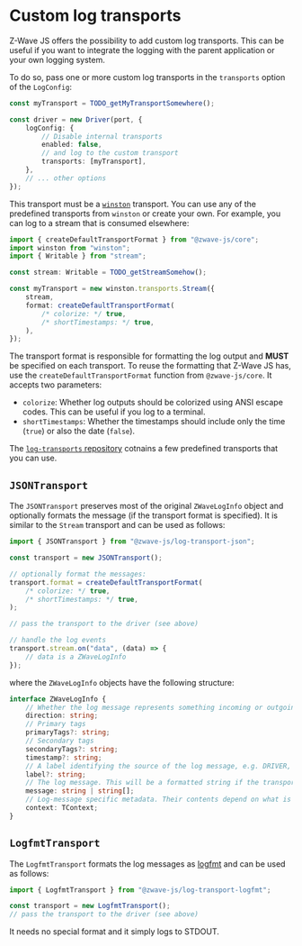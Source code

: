 # Custom log transports

Z-Wave JS offers the possibility to add custom log transports. This can be useful if you want to integrate the logging with the parent application or your own logging system.

To do so, pass one or more custom log transports in the `transports` option of the `LogConfig`:

```ts
const myTransport = TODO_getMyTransportSomewhere();

const driver = new Driver(port, {
	logConfig: {
		// Disable internal transports
		enabled: false,
		// and log to the custom transport
		transports: [myTransport],
	},
	// ... other options
});
```

This transport must be a [`winston`](https://github.com/winstonjs/winston) transport. You can use any of the predefined transports from `winston` or create your own. For example, you can log to a stream that is consumed elsewhere:

```ts
import { createDefaultTransportFormat } from "@zwave-js/core";
import winston from "winston";
import { Writable } from "stream";

const stream: Writable = TODO_getStreamSomehow();

const myTransport = new winston.transports.Stream({
	stream,
	format: createDefaultTransportFormat(
		/* colorize: */ true,
		/* shortTimestamps: */ true,
	),
});
```

The transport format is responsible for formatting the log output and **MUST** be specified on each transport. To reuse the formatting that Z-Wave JS has, use the `createDefaultTransportFormat` function from `@zwave-js/core`. It accepts two parameters:

-   `colorize`: Whether log outputs should be colorized using ANSI escape codes. This can be useful if you log to a terminal.
-   `shortTimestamps`: Whether the timestamps should include only the time (`true`) or also the date (`false`).

The [`log-transports` repository](https://github.com/zwave-js/log-transports) cotnains a few predefined transports that you can use.

## `JSONTransport`

The `JSONTransport` preserves most of the original `ZWaveLogInfo` object and optionally formats the message (if the transport format is specified). It is similar to the `Stream` transport and can be used as follows:

```ts
import { JSONTransport } from "@zwave-js/log-transport-json";

const transport = new JSONTransport();

// optionally format the messages:
transport.format = createDefaultTransportFormat(
	/* colorize: */ true,
	/* shortTimestamps: */ true,
);

// pass the transport to the driver (see above)

// handle the log events
transport.stream.on("data", (data) => {
	// data is a ZWaveLogInfo
});
```

where the `ZWaveLogInfo` objects have the following structure:

```ts
interface ZWaveLogInfo {
	// Whether the log message represents something incoming or outgoing
	direction: string;
	// Primary tags
	primaryTags?: string;
	// Secondary tags
	secondaryTags?: string;
	timestamp?: string;
	// A label identifying the source of the log message, e.g. DRIVER, SERIAL, ...
	label?: string;
	// The log message. This will be a formatted string if the transport format is specified.
	message: string | string[];
	// Log-message specific metadata. Their contents depend on what is being logged.
	context: TContext;
}
```

## `LogfmtTransport`

The `LogfmtTransport` formats the log messages as [logfmt](https://brandur.org/logfmt) and can be used as follows:

```ts
import { LogfmtTransport } from "@zwave-js/log-transport-logfmt";

const transport = new LogfmtTransport();
// pass the transport to the driver (see above)
```

It needs no special format and it simply logs to STDOUT.

